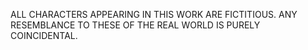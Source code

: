 ALL CHARACTERS APPEARING IN THIS WORK ARE FICTITIOUS.
ANY RESEMBLANCE TO THESE OF THE REAL WORLD IS PURELY COINCIDENTAL.
